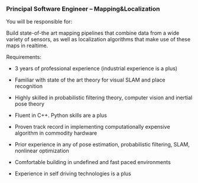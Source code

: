 ### Principal Software Engineer – Mapping&Localization

You will be responsible for:

Build state-of-the art mapping pipelines that combine data from a wide variety of sensors, as well as localization algorithms that make use of these maps in realtime.

Requirements:

- 3 years of professional experience (industrial experience is a plus)

- Familiar with state of the art theory for visual SLAM and place recognition

- Highly skilled in probabilistic filtering theory, computer vision and inertial pose theory

- Fluent in C++. Python skills are a plus

- Proven track record in implementing computationally expensive algorithm in commodity hardware

- Prior experience in any of pose estimation, probabilistic filtering, SLAM, nonlinear optimization

- Comfortable building in undefined and fast paced environments

- Experience in self driving technologies is a plus
